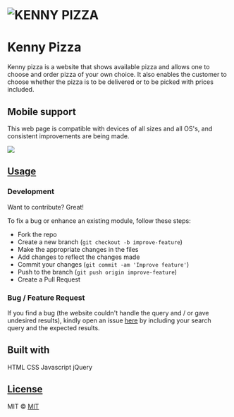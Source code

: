 # ![KENNY PIZZA](https://kiptoo-097.github.io/Kenny-pizza/)
# Kenny Pizza
Kenny pizza is a website that shows available pizza and allows one to choose and order pizza of your own choice. It also enables the customer to choose whether the pizza is to be delivered or to be picked with prices included. 



## Mobile support
This web page is compatible with devices of all sizes and all OS's, and consistent improvements are being made.

![]( https://kiptoo-097.github.io/Kenny-pizza/)




## [Usage]( https://kiptoo-097.github.io/Kenny-pizza/) 

### Development
Want to contribute? Great!

To fix a bug or enhance an existing module, follow these steps:

- Fork the repo
- Create a new branch (`git checkout -b improve-feature`)
- Make the appropriate changes in the files
- Add changes to reflect the changes made
- Commit your changes (`git commit -am 'Improve feature'`)
- Push to the branch (`git push origin improve-feature`)
- Create a Pull Request 

### Bug / Feature Request

If you find a bug (the website couldn't handle the query and / or gave undesired results), kindly open an issue [here]( https://kiptoo-097.github.io/Kenny-pizza/) by including your search query and the expected results.


## Built with 

HTML
CSS
Javascript
jQuery

## [License]( https://kiptoo-097.github.io/Kenny-pizza/LICENSE.md)

MIT © [MIT]( https://kiptoo-097.github.io)

